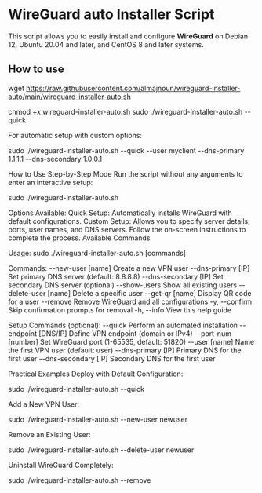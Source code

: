 # WireGuard auto Installer Script

This script allows you to easily install and configure **WireGuard** on Debian 12, Ubuntu 20.04 and later, and CentOS 8 and later systems.


## How to use

wget https://raw.githubusercontent.com/almajnoun/wireguard-installer-auto/main/wireguard-installer-auto.sh
   
chmod +x wireguard-installer-auto.sh
sudo ./wireguard-installer-auto.sh --quick

For automatic setup with custom options:

sudo ./wireguard-installer-auto.sh --quick --user myclient --dns-primary 1.1.1.1 --dns-secondary 1.0.0.1

How to Use
Step-by-Step Mode
Run the script without any arguments to enter an interactive setup:

sudo ./wireguard-installer-auto.sh

Options Available:
Quick Setup: Automatically installs WireGuard with default configurations.
Custom Setup: Allows you to specify server details, ports, user names, and DNS servers.
Follow the on-screen instructions to complete the process.
Available Commands

Usage: sudo ./wireguard-installer-auto.sh [commands]

Commands:
  --new-user [name]         Create a new VPN user
  --dns-primary [IP]        Set primary DNS server (default: 8.8.8.8)
  --dns-secondary [IP]      Set secondary DNS server (optional)
  --show-users              Show all existing users
  --delete-user [name]      Delete a specific user
  --get-qr [name]           Display QR code for a user
  --remove                  Remove WireGuard and all configurations
  -y, --confirm             Skip confirmation prompts for removal
  -h, --info                View this help guide

Setup Commands (optional):
  --quick                   Perform an automated installation
  --endpoint [DNS/IP]       Define VPN endpoint (domain or IPv4)
  --port-num [number]       Set WireGuard port (1-65535, default: 51820)
  --user [name]             Name the first VPN user (default: user)
  --dns-primary [IP]        Primary DNS for the first user
  --dns-secondary [IP]      Secondary DNS for the first user

Practical Examples
Deploy with Default Configuration:

sudo ./wireguard-installer-auto.sh --quick

Add a New VPN User:

sudo ./wireguard-installer-auto.sh --new-user newuser

Remove an Existing User:

sudo ./wireguard-installer-auto.sh --delete-user newuser

Uninstall WireGuard Completely:

sudo ./wireguard-installer-auto.sh --remove
  
